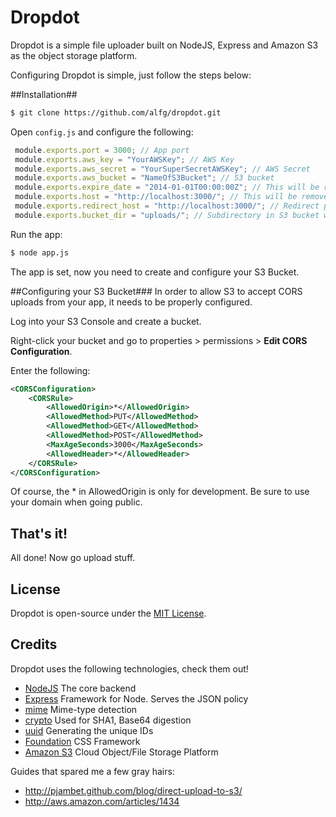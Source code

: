 # Dropdot #

Dropdot is a simple file uploader built on NodeJS, Express and Amazon S3 as the object storage platform.

Configuring Dropdot is simple, just follow the steps below:

##Installation##
```bash
$ git clone https://github.com/alfg/dropdot.git
```

Open `config.js` and configure the following:

```javascript
 module.exports.port = 3000; // App port
 module.exports.aws_key = "YourAWSKey"; // AWS Key
 module.exports.aws_secret = "YourSuperSecretAWSKey"; // AWS Secret
 module.exports.aws_bucket = "NameOfS3Bucket"; // S3 bucket
 module.exports.expire_date = "2014-01-01T00:00:00Z"; // This will be removed soon
 module.exports.host = "http://localhost:3000/"; // This will be removed soon
 module.exports.redirect_host = "http://localhost:3000/"; // Redirect page after successful upload
 module.exports.bucket_dir = "uploads/"; // Subdirectory in S3 bucket where uploads will go
```
Run the app:

```bash
$ node app.js
```

The app is set, now you need to create and configure your S3 Bucket.

##Configuring your S3 Bucket###
In order to allow S3 to accept CORS uploads from your app, it needs to be properly configured.

Log into your S3 Console and create a bucket.

Right-click your bucket and go to properties > permissions > **Edit CORS Configuration**.

Enter the following:

```xml
<CORSConfiguration>
    <CORSRule>
        <AllowedOrigin>*</AllowedOrigin>
        <AllowedMethod>PUT</AllowedMethod>
        <AllowedMethod>GET</AllowedMethod>
        <AllowedMethod>POST</AllowedMethod>
        <MaxAgeSeconds>3000</MaxAgeSeconds>
        <AllowedHeader>*</AllowedHeader>
    </CORSRule>
</CORSConfiguration>
```
Of course, the * in AllowedOrigin is only for development. Be sure to use your domain when going public.

## That's it! ##
All done! Now go upload stuff.

## License ##
Dropdot is open-source under the [MIT License][1].

## Credits ##
Dropdot uses the following technologies, check them out!
* [NodeJS][2] The core backend
* [Express][3] Framework for Node. Serves the JSON policy
* [mime][4] Mime-type detection
* [crypto][5] Used for SHA1, Base64 digestion
* [uuid][6] Generating the unique IDs
* [Foundation][7] CSS Framework
* [Amazon S3][8] Cloud Object/File Storage Platform

Guides that spared me a few gray hairs:

* http://pjambet.github.com/blog/direct-upload-to-s3/
* http://aws.amazon.com/articles/1434

[1]: http://opensource.org/licenses/MIT
[2]: http://nodejs.org
[3]: http://expressjs.com/
[4]: https://github.com/broofa/node-mime
[5]: http://nodejs.org/api/crypto.html
[6]: https://github.com/broofa/node-uuid
[7]: http://foundation.zurb.com
[8]: http://aws.amazon.com/s3/

